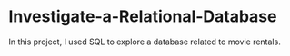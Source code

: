 # Investigate-a-Relational-Database
In this project, I used SQL to explore a database related to movie rentals.
